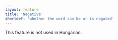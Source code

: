 ```yaml
---
layout: feature
title: 'Negative'
shortdef: 'whether the word can be or is negated'
---
```


This feature is not used in Hungarian.
